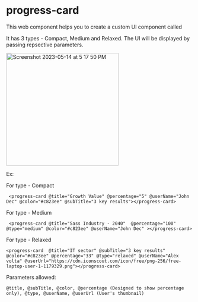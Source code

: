 # progress-card

 This web component helps you to create a custom UI component called <progress-card>

  It has 3 types - Compact, Medium and Relaxed. The UI will be displayed by passing repsective parameters.

<img width="303" alt="Screenshot 2023-05-14 at 5 17 50 PM" src="https://github.com/reachoutanandgopinath/ember-progress-card/assets/122727376/a8fc85e0-60a3-4866-8934-d1c4efbad365">


Ex:

   For type - Compact 

     <progress-card @title="Growth Value" @percentage="5" @userName="John Dec" @color="#c823ee" @subTitle="3 key results"></progress-card>

   For type - Medium
   
     <progress-card @title="Sass Industry - 2040"  @percentage="100" @type="medium" @color="#c823ee" @userName="John Dec" ></progress-card>

   For type - Relaxed
   
    <progress-card  @title="IT sector" @subTitle="3 key results" @color="#c823ee" @percentage="33" @type="relaxed" @userName="Alex volta" @userUrl="https://cdn.iconscout.com/icon/free/png-256/free-laptop-user-1-1179329.png"></progress-card>


Parameters allowed:

    @title, @subTitle, @color, @percentage (Designed to show percentage only), @type, @userName, @userUrl (User's thumbnail)
